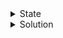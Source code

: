 <details><summary>State</summary>
100 points

I'm almost there to create the perfect recipe, but a crucial ingredient is missing. Can you discover the secret ingredient? Once you do, I'll gladly share my perfect recipe with you.

Flag Format: acdfCTF{}

File: [**recipe**](https://github.com/parfaittolefo/Cyberlympics-CTF-Qualif-2023/blob/main/chal_files/recipe)

</details>

<details><summary>Solution</summary>


</details>
